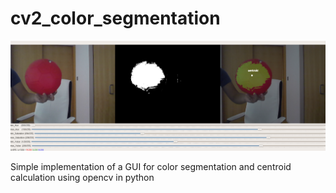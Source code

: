 # cv2_color_segmentation

![alt text](imgs/color_seg2.png)

Simple implementation of a GUI for color segmentation and centroid calculation using opencv in python
